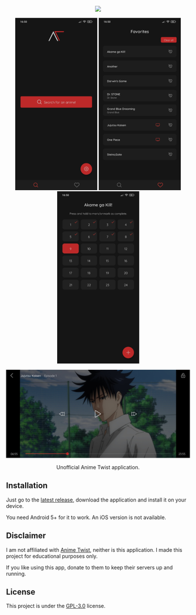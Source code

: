 <p align="center">
  <img src="https://raw.githubusercontent.com/Yanzz231/WibuNime-Streaming/img/img.PNG" width="150" />
</p>

<p align="center">
  <img src="https://raw.githubusercontent.com/Matheus-0/Anime-Twist/master/.github/1.jpg" width="225" />
  <img src="https://raw.githubusercontent.com/Matheus-0/Anime-Twist/master/.github/2.jpg" width="225" />
  <img src="https://raw.githubusercontent.com/Matheus-0/Anime-Twist/master/.github/3.jpg" width="225" />
</p>

<p align="center">
  <img src="https://raw.githubusercontent.com/Matheus-0/Anime-Twist/master/.github/4.jpg" width="550" />
</p>

<p align="center">Unofficial Anime Twist application.</p>

## Installation

Just go to the [latest release](https://github.com/Matheus-0/Anime-Twist/releases/latest), download the application and install it on your device.

You need Android 5+ for it to work. An iOS version is not available.

## Disclaimer

I am not affiliated with [Anime Twist](https://twist.moe/), neither is this application. I made this project for educational purposes only.

If you like using this app, donate to them to keep their servers up and running.

## License

This project is under the [GPL-3.0](LICENSE.md) license.
